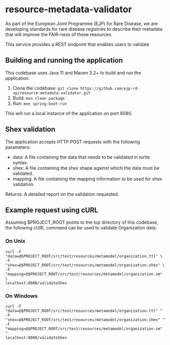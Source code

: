 # resource-metadata-validator

As part of the European Joint Programme (EJP) for Rare Disease, we are developing 
standards for rare disease registries to describe their metadata that will improve the 
FAIR-ness of these resources.

This service provides a REST endpoint that enables users to validate 





## Building and running the application
This codebase uses Java 11 and Maven 3.2+ to build and run the application.
1. Clone the codebase: `git clone https://github.com/ejp-rd-vp/resource-metadata-validator.git`
2. Build: `mvn clean package`
3. Run: `mvn spring-boot:run`

This will run a local instance of the application on port 8080.

## Shex validation
The application accepts HTTP POST requests with the following parameters:
* data: A file containing the data that needs to be validated in turtle syntax.
* shex: A file containing the shex shape against which the data must be validated.
* mapping: A file containing the mapping information to be used for shex validation.

Returns: A detailed report on the validation requested.

## Example request using cURL
Assuming $PROJECT_ROOT points to the top directory of this codebase, the following cURL command
can be used to validate Organization data:

### On Unix
```
curl -F "data=@$PROJECT_ROOT/src/test/resources/metamodel/organization.ttl" \
-F "shex=@$PROJECT_ROOT/src/test/resources/metamodel/organization.shex" \
-F "mapping=@$PROJECT_ROOT/src/test/resources/metamodel/organization.sm" \
localhost:8080/validateShex
```

### On Windows
```
curl -F "data=@$PROJECT_ROOT/src/test/resources/metamodel/organization.ttl" ^
-F "shex=@$PROJECT_ROOT/src/test/resources/metamodel/organization.shex" ^
-F "mapping=@$PROJECT_ROOT/src/test/resources/metamodel/organization.sm" ^
localhost:8080/validateShex
```
